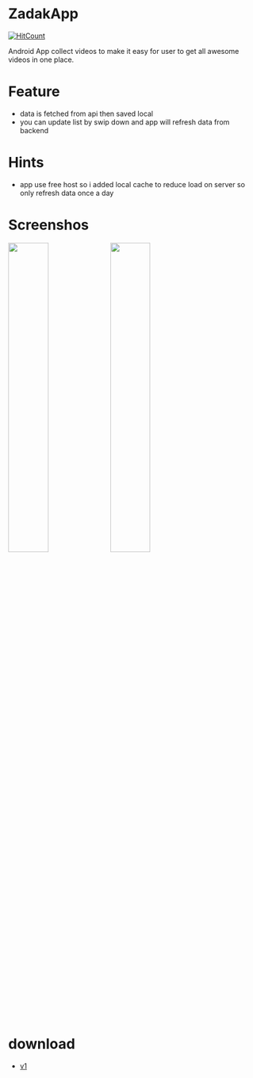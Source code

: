 # ZadakApp
[![HitCount](http://hits.dwyl.com/MahmoudMabrok/ZadakApp.svg)](http://hits.dwyl.com/MahmoudMabrok/ZadakApp)

Android App collect videos to make it easy for user to get all awesome videos in one place. 

# Feature 
- data is fetched from api then saved local
- you can update list by swip down and app will refresh data from backend 

# Hints 
- app use free host so i added local cache to reduce load on server so only refresh data once a day

# Screenshos
<div>
<img width="40%" src = "https://user-images.githubusercontent.com/13488900/80318496-d8688380-880a-11ea-993d-f3e03f5976b1.png">
<img width="40%" src = "https://user-images.githubusercontent.com/13488900/80318498-dd2d3780-880a-11ea-8d2d-bc903504ca33.png">
</div>


# download 

- [v1](https://github.com/MahmoudMabrok/ZadakApp/releases/tag/v1)
